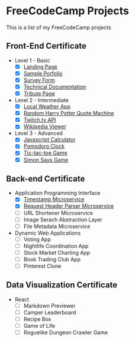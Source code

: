 # FreeCodeCamp Projects
This is a list of my FreeCodeCamp projects

## Front-End Certificate
* Level 1 - Basic
	- [x] [Landing Page](https://codepen.io/asg5704/full/aWXmpy/)
	- [x] [Sample Porfolio](https://codepen.io/asg5704/full/ALJAwP)
	- [x] [Survey Form](https://codepen.io/asg5704/full/GmYagN/)
	- [x] [Technical Documentation](https://codepen.io/asg5704/full/LyvJKO)
	- [x] [Tribute Page](https://codepen.io/asg5704/full/GjQzGB/)

* Level 2 - Intermediate
	- [x] [Local Weather App](https://codepen.io/asg5704/full/pwdxGg)
	- [x] [Random Harry Potter Quote Machine](https://codepen.io/asg5704/full/mwRePK)
	- [x] [Twitch.tv API](https://codepen.io/asg5704/full/prgqaR)
	- [x] [Wikipedia Viewer](https://codepen.io/asg5704/full/zzbWQE)

* Level 3 - Advanced
	- [x] [Javascript Calculator](https://codepen.io/asg5704/full/brgrWv)
	- [x] [Pomodoro Clock](https://codepen.io/asg5704/full/RLoRVj/)
	- [x] [Tic-tac-toe Game](https://codepen.io/asg5704/full/zWMyyo/)
	- [x] [Simon Says Game](https://codepen.io/asg5704/full/XEomLw/)

## Back-end Certificate
* Application Programming Interface
	- [x] [Timestamp Microservice](https://fcc-backend-01.glitch.me/)
	- [x] [Request Header Parser Microservice](https://fcc-backend-02.glitch.me/)
	- [ ] URL Shortener Microservice
	- [ ] Image Serach Abstraction Layer
	- [ ] File Metadata Microservice
* Dynamic Web Applications
	- [ ] Voting App
	- [ ] Nightlife Coordination App
	- [ ] Stock Market Charting App
	- [ ] Book Trading Club App
	- [ ] Pinterest Clone

## Data Visualization Certificate
* React
	- [ ] Markdown Previewer
	- [ ] Camper Leaderboard
	- [ ] Recipe Box
	- [ ] Game of Life
	- [ ] Roguelike Dungeon Crawler Game
